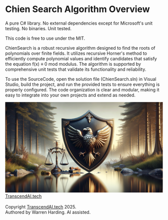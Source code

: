 # Chien Search Algorithm Overview

A pure C# library. No external dependencies except for Microsoft's unit testing. No binaries. Unit tested.

This code is free to use under the MIT.

ChienSearch is a robust recursive algorithm designed to find the roots of polynomials over finite fields. It utilizes recursive Horner's method to efficiently compute polynomial values and identify candidates that satisfy the equation f(x) ≡ 0 mod modulus. The algorithm is supported by comprehensive unit tests that validate its functionality and reliability.

To use the SourceCode, open the solution file (ChienSearch.sln) in Visual Studio, build the project, and run the provided tests to ensure everything is properly configured. The code organization is clear and modular, making it easy to integrate into your own projects and extend as needed.

![AI Image](aiimage.jpg)
[TranscendAI.tech](https://TranscendAI.tech)<br>
<br>
Copyright [TranscendAI.tech](https://TranscendAI.tech) 2025.</br>
Authored by Warren Harding. AI assisted.</br>